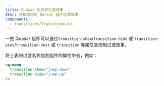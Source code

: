 ```yaml
---
title: Quasar 组件的过渡效果
desc: 开箱即用的 Quasar 组件过渡效果
components:
  - transitions/TransitionList
---
```


一些 Quasar 组件可以通过`transition-show`/`transition-hide` 或 `transition-prev`/`transition-next` 或 `transition` 等属性来控制过渡效果。

<transition-list />

将上表的过渡名称加到组件的属性中去，例如：

```html
<q-menu
  transition-show="jump-down"
  transition-hide="jump-up"
/>
```
